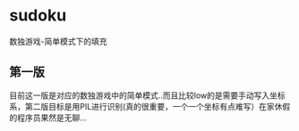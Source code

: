 # sudoku

数独游戏-简单模式下的填充

## 第一版

目前这一版是对应的数独游戏中的简单模式..而且比较low的是需要手动写入坐标系，第二版目标是用PIL进行识别(真的很重要，一个一个坐标有点难写）在家休假的程序员果然是无聊...
